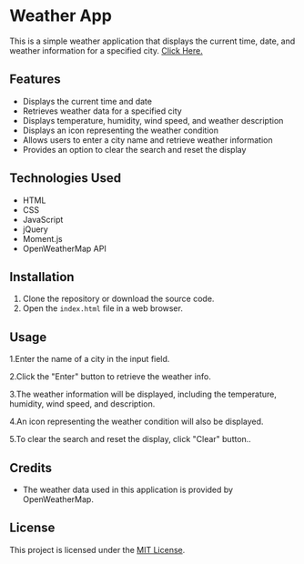# Weather App

This is a simple weather application that displays the current time, date, and weather information for a specified city.
[Click Here.](https://weather-app0101.netlify.app/)

## Features

- Displays the current time and date
- Retrieves weather data for a specified city
- Displays temperature, humidity, wind speed, and weather description
- Displays an icon representing the weather condition
- Allows users to enter a city name and retrieve weather information
- Provides an option to clear the search and reset the display

## Technologies Used

- HTML
- CSS
- JavaScript
- jQuery
- Moment.js
- OpenWeatherMap API

## Installation

1. Clone the repository or download the source code.
2. Open the `index.html` file in a web browser.

## Usage

1.Enter the name of a city in the input field.

2.Click the "Enter" button to retrieve the weather info.

3.The weather information will be displayed, including the temperature,
 humidity, wind speed, and description.

4.An icon representing the weather condition will also be displayed.

5.To clear the search and reset the display, click "Clear" button..

## Credits

- The weather data used in this application is provided by OpenWeatherMap.

## License

This project is licensed under the [MIT License](LICENSE).
